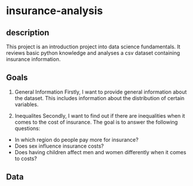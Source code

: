 # insurance-analysis

## description
This project is an introduction project into data science fundamentals. It reviews basic python knowledge and analyses a csv dataset containing insurance information.

## Goals

1. General Information
Firstly, I want to provide general information about the dataset. This includes information about the distribution of certain variables.

2. Inequalites
Secondly, I want to find out if there are inequalities when it comes to the cost of insurance. The goal is to answer the following questions:
- In which region do people pay more for insurance?
- Does sex influence insurance costs?
- Does having children affect men and women differently when it comes to costs?

## Data
